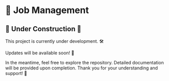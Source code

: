 # 📢 Job Management

## 🚧 Under Construction 🚧

This project is currently under development. 🛠️

Updates will be available soon! 🌟

In the meantime, feel free to explore the repository. Detailed documentation will be provided upon completion.
Thank you for your understanding and support! 🙏
